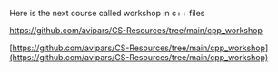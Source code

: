 Here is the next course called workshop in c++ files

https://github.com/avipars/CS-Resources/tree/main/cpp_workshop

[https://github.com/avipars/CS-Resources/tree/main/cpp_workshop](https://github.com/avipars/CS-Resources/tree/main/cpp_workshop)

